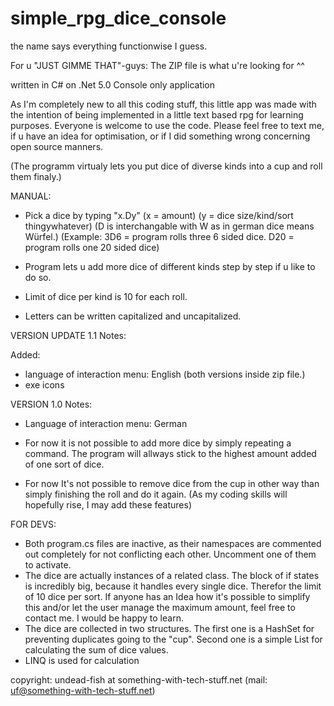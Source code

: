# simple_rpg_dice_console
the name says everything functionwise I guess.

For u "JUST GIMME THAT"-guys: The ZIP file is what u're looking for ^^

written in C# on .Net 5.0
Console only application

As I'm completely new to all this coding stuff, this little app was made with the intention of being implemented in a little text based rpg for learning purposes.
Everyone is welcome to use the code. Please feel free to text me, if u have an idea for optimisation, or if I did something wrong concerning open source manners.


(The programm virtualy lets you put dice of diverse kinds into a cup and roll them finaly.) 

MANUAL:

- Pick a dice by typing "x.Dy"
(x = amount)
(y = dice size/kind/sort thingywhatever)
(D is interchangable with W as in german dice means Würfel.)
(Example: 3D6 = program rolls three 6 sided dice. D20 = program rolls one 20 sided dice)

- Program lets u add more dice of different kinds step by step if u like to do so.
- Limit of dice per kind is 10 for each roll.
- Letters can be written capitalized and uncapitalized.

VERSION UPDATE 1.1 Notes:

Added:
- language of interaction menu: English (both versions inside zip file.)
- exe icons

VERSION 1.0 Notes:

- Language of interaction menu: German 

- For now it is not possible to add more dice by simply repeating a command. 
  The program will allways stick to the highest amount added of one sort of dice.
- For now It's not possible to remove dice from the cup in other way than simply finishing the roll and do it again.
  (As my coding skills will hopefully rise, I may add these features)

FOR DEVS:
- Both program.cs files are inactive, as their namespaces are commented out completely for not conflicting each other. 
  Uncomment one of them to activate.
- The dice are actually instances of a related class. The block of if states is incredibly big, because it handles every single dice. 
  Therefor the limit of 10 dice per sort. If anyone has an Idea how it's possible to simplify this and/or let the user manage the maximum amount, 
  feel free to contact me. I would be happy to learn. 
- The dice are collected in two structures. The first one is a HashSet<Action> for preventing duplicates going to the "cup". 
  Second one is a simple List<int> for calculating the sum of dice values.
- LINQ is used for calculation

copyright: undead-fish at something-with-tech-stuff.net (mail: uf@something-with-tech-stuff.net)
